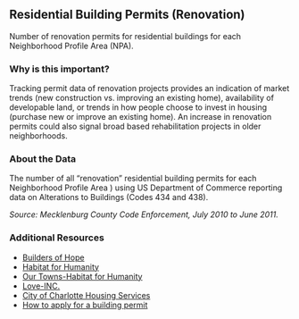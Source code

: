 ## Residential Building Permits (Renovation)
Number of renovation permits for residential buildings for each Neighborhood Profile Area (NPA).

### Why is this important?
Tracking permit data of renovation projects provides an indication of market trends (new construction vs. improving an existing home), availability of developable land, or trends in how people choose to invest in housing (purchase new or improve an existing home). An increase in renovation permits could also signal broad based rehabilitation projects in older neighborhoods.

### About the Data
The number of all “renovation” residential building permits for each Neighborhood Profile Area ) using US Department of Commerce reporting data on Alterations to Buildings (Codes 434 and 438).

_Source: Mecklenburg County Code Enforcement, July 2010 to June 2011._

### Additional Resources
+ [Builders of Hope](http://www.buildersofhope.org)
+ [Habitat for Humanity](http://www.habitatcharlotte.org/)
+ [Our Towns-Habitat for Humanity](http://www.ourtownshabitat.org/our_towns_habitat_for_humanity.html)
+ [Love-INC.](http://www.loveinc-charlotte.org/service-overview.htm)
+ [City of Charlotte Housing Services](http://charmeck.org/city/charlotte/nbs/housing/Pages/CityHousingPrograms.aspx)
+ [How to apply for a building permit](http://charmeck.org/mecklenburg/county/CodeEnforcement/Pages/default.aspx)
